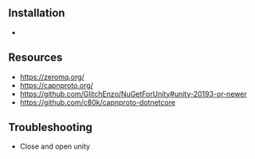
## Installation
- 

## Resources
- https://zeromq.org/
- https://capnproto.org/
- https://github.com/GlitchEnzo/NuGetForUnity#unity-20193-or-newer
- https://github.com/c80k/capnproto-dotnetcore

## Troubleshooting
- Close and open unity